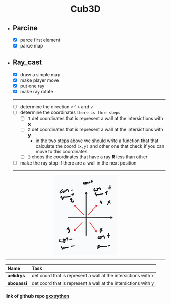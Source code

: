 <div align="center">
  <h1 style="text-align: center;">Cub3D</h1>
</div>

- ## Parcine

	- [x] parce first element
	- [x] parce map

- ## Ray_cast
	- [x] draw a simple map
	- [x] make player move
	- [x] put one ray
	- [x] make ray rotate
	***
	- [ ] determine the direction `<` `^` `>` and `v`
	- [ ] determine the coordinates `there is thre steps`
		- [ ] `1` det coordinates that is represent a wall at the intersictions with __x__
		- [ ] `2` det coordinates that is represent a wall at the intersictions with __y__
			- in the two steps above we should write a function that that calculate the coord `(x,y)`
				and other one that check if you can  move to this coordinates
		- [ ] `3` choos the coordinates that have a ray __R__ less than other
	- [ ] make the ray stop if there are a wall in the next position
	***
<div class="imge">
	<img src="image.png" width="200" height="250">
</div>

<style>
	.imge
		{
			display:flex;
		justify-content:center;
    	align-items: center;
		}
</style>
***
|Name|Task|
|:-|:-|
| **aelidrys** |  det coord that is represent a wall at the intersictions with x  |
| **abouassi** |  det coord that is represent a wall at the intersictions with y  |
<!-- <img src="w3schools.jpg" width="300" height="400"> -->


#### link of github repo [gxxpython](https://github.com/gxxpython/cub)
